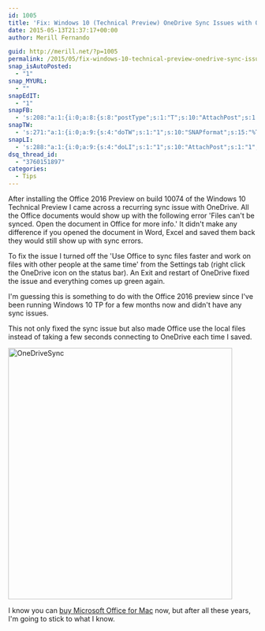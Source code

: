 ```yaml
---
id: 1005
title: 'Fix: Windows 10 (Technical Preview) OneDrive Sync Issues with Office 2016 Preview'
date: 2015-05-13T21:37:17+00:00
author: Merill Fernando

guid: http://merill.net/?p=1005
permalink: /2015/05/fix-windows-10-technical-preview-onedrive-sync-issues-with-office-2016-preview/
snap_isAutoPosted:
  - "1"
snap_MYURL:
  - ""
snapEdIT:
  - "1"
snapFB:
  - 's:208:"a:1:{i:0;a:8:{s:8:"postType";s:1:"T";s:10:"AttachPost";s:1:"2";s:10:"SNAPformat";s:10:"%FULLTEXT%";s:9:"isAutoImg";s:1:"A";s:8:"imgToUse";s:0:"";s:9:"isAutoURL";s:1:"A";s:8:"urlToUse";s:0:"";s:4:"doFB";i:0;}}";'
snapTW:
  - 's:271:"a:1:{i:0;a:9:{s:4:"doTW";s:1:"1";s:10:"SNAPformat";s:15:"%TITLE% - %URL%";s:8:"attchImg";s:1:"1";s:9:"isAutoImg";s:1:"A";s:8:"imgToUse";s:0:"";s:11:"isPrePosted";s:1:"1";s:8:"isPosted";s:1:"1";s:4:"pgID";s:18:"598451962758057984";s:5:"pDate";s:19:"2015-05-13 11:37:21";}}";'
snapLI:
  - 's:288:"a:1:{i:0;a:9:{s:4:"doLI";s:1:"1";s:10:"AttachPost";s:1:"1";s:10:"SNAPformat";s:41:"New post has been published on %SITENAME%";s:11:"SNAPformatT";s:14:"{Blog} %TITLE%";s:9:"isAutoImg";s:1:"A";s:8:"imgToUse";s:0:"";s:9:"isAutoURL";s:1:"A";s:8:"urlToUse";s:0:"";s:11:"isPrePosted";s:1:"1";}}";'
dsq_thread_id:
  - "3760151897"
categories:
  - Tips
---
```

After installing the Office 2016 Preview on build 10074 of the Windows 10 Technical Preview I came across a recurring sync issue with OneDrive. All the Office documents would show up with the following error 'Files can't be synced. Open the document in Office for more info.'
It didn't make any difference if you opened the document in Word, Excel and saved them back they would still show up with sync errors.

To fix the issue I turned off the 'Use Office to sync files faster and work on files with other people at the same time' from the Settings tab (right click the OneDrive icon on the status bar). An Exit and restart of OneDrive fixed the issue and everything comes up green again.

I'm guessing this is something to do with the Office 2016 preview since I've been running Windows 10 TP for a few months now and didn't have any sync issues.

This not only fixed the sync issue but also made Office use the local files instead of taking a few seconds connecting to OneDrive each time I saved.

<a href="https://merill.net/wp-content/uploads/2015/05/OneDriveSync.png"><img class="alignnone size-full wp-image-1006" src="https://merill.net/wp-content/uploads/2015/05/OneDriveSync.png" alt="OneDriveSync" width="454" height="510" /></a>

I know you can <a href="https://softwarekeep.ca/download-microsoft-office/office-for-mac.html">buy Microsoft Office for Mac</span></a> now, but after all these years, I'm going to stick to what I know.